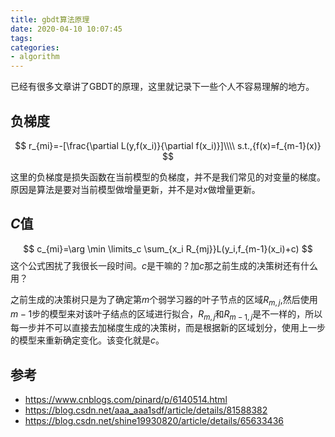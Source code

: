 ```yaml
---
title: gbdt算法原理
date: 2020-04-10 10:07:45
tags:
categories: 
- algorithm
---
```

已经有很多文章讲了GBDT的原理，这里就记录下一些个人不容易理解的地方。

## 负梯度
$$
r_{mi}=-[\frac{\partial L(y,f(x_i)}{\partial f(x_i)}]\\\\
s.t.,{f(x)=f_{m-1}(x)}
$$

这里的负梯度是损失函数在当前模型的负梯度，并不是我们常见的对变量的梯度。原因是算法是要对当前模型做增量更新，并不是对$x$做增量更新。
## $C$值
$$
c_{mi}=\arg \min \limits_c \sum_{x_i R_{mj}}L(y_i,f_{m-1}(x_i)+c)
$$
这个公式困扰了我很长一段时间。$c$是干嘛的？加$c$那之前生成的决策树还有什么用？

之前生成的决策树只是为了确定第$m$个弱学习器的叶子节点的区域$R_{m,j}$,然后使用$m-1$步的模型来对该叶子结点的区域进行拟合，$R_{m,j}$和$R_{m-1,j}$是不一样的，所以每一步并不可以直接去加梯度生成的决策树，而是根据新的区域划分，使用上一步的模型来重新确定变化。该变化就是$c$。

## 参考
* https://www.cnblogs.com/pinard/p/6140514.html
* https://blog.csdn.net/aaa_aaa1sdf/article/details/81588382
* https://blog.csdn.net/shine19930820/article/details/65633436